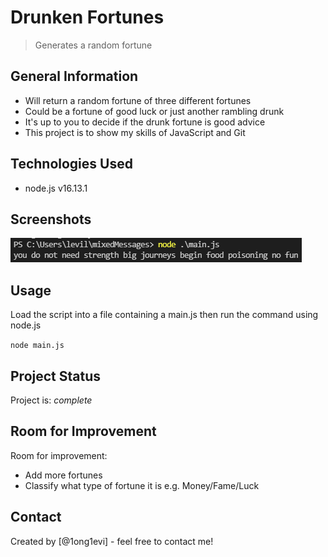 # Drunken Fortunes

> Generates a random fortune

## General Information

- Will return a random fortune of three different fortunes
- Could be a fortune of good luck or just another rambling drunk
- It's up to you to decide if the drunk fortune is good advice
- This project is to show my skills of JavaScript and Git

## Technologies Used

- node.js v16.13.1

## Screenshots

![Example screenshot](./img/screenshot.PNG)

## Usage

Load the script into a file containing a main.js
then run the command using node.js

`node main.js`

## Project Status

Project is: _complete_

## Room for Improvement

Room for improvement:

- Add more fortunes
- Classify what type of fortune it is e.g. Money/Fame/Luck

## Contact

Created by [@1ong1evi] - feel free to contact me!

<!-- Thank you to @ritaly for the README template -->

